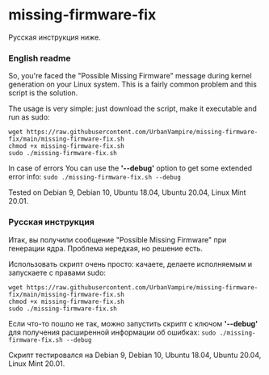 # missing-firmware-fix
Русская инструкция ниже.

### English readme

So, you're faced the "Possible Missing Firmware" message during kernel generation on your Linux system. This is a fairly common problem and this script is the solution.

The usage is very simple: just download the script, make it executable and run as sudo:
```
wget https://raw.githubusercontent.com/UrbanVampire/missing-firmware-fix/main/missing-firmware-fix.sh
chmod +x missing-firmware-fix.sh
sudo ./missing-firmware-fix.sh
```
In case of errors You can use the **'--debug'** option to get some extended error info:
`sudo ./missing-firmware-fix.sh --debug`

Tested on Debian 9, Debian 10, Ubuntu 18.04, Ubuntu 20.04, Linux Mint 20.01.

### Русская инструкция

Итак, вы получили сообщение "Possible Missing Firmware" при генерации ядра. Проблема нередкая, но решение есть.

Использовать скрипт очень просто: качаете, делаете исполняемым и запускаете с правами sudo:
```
wget https://raw.githubusercontent.com/UrbanVampire/missing-firmware-fix/main/missing-firmware-fix.sh
chmod +x missing-firmware-fix.sh
sudo ./missing-firmware-fix.sh
```
Если что-то пошло не так, можно запустить скрипт с ключом **'--debug'** для получения расширенной информации об ошибках:
`sudo ./missing-firmware-fix.sh --debug`

Скрипт тестировался на Debian 9, Debian 10, Ubuntu 18.04, Ubuntu 20.04, Linux Mint 20.01.
